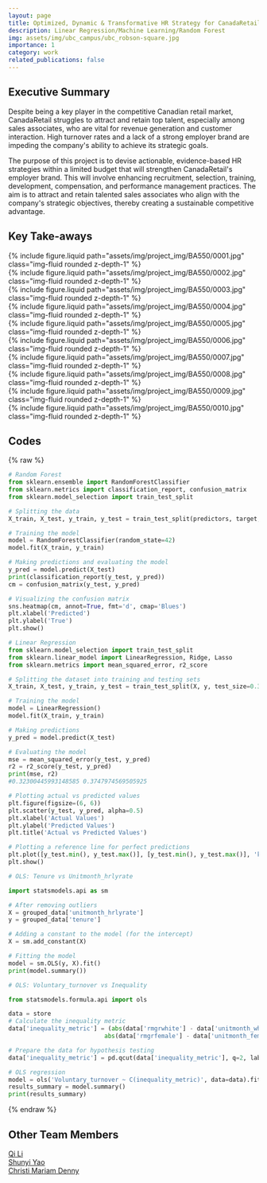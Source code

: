 ```yaml
---
layout: page
title: Optimized, Dynamic & Transformative HR Strategy for CanadaRetail
description: Linear Regression/Machine Learning/Random Forest
img: assets/img/ubc_campus/ubc_robson-square.jpg
importance: 1
category: work
related_publications: false
---
```


<div class="container">
<h2>Executive Summary</h2>

Despite being a key player in the competitive Canadian retail market, CanadaRetail struggles to attract and retain top talent, especially among sales associates, who are vital for revenue generation and customer interaction. High turnover rates and a lack of a strong employer brand are impeding the company's ability to achieve its strategic goals.

The purpose of this project is to devise actionable, evidence-based HR strategies within a limited budget that will strengthen CanadaRetail's employer brand. This will involve enhancing recruitment, selection, training, development, compensation, and performance management practices. The aim is to attract and retain talented sales associates who align with the company's strategic objectives, thereby creating a sustainable competitive advantage.
</div>

<div class="container">
<h2>Key Take-aways</h2>

<div class="row">
    <div class="col-sm mt-3 mt-md-0">
        {% include figure.liquid path="assets/img/project_img/BA550/0001.jpg" class="img-fluid rounded z-depth-1" %}
    </div>
</div>
<div class="row">
    <div class="col-sm mt-3 mt-md-0">
        {% include figure.liquid path="assets/img/project_img/BA550/0002.jpg" class="img-fluid rounded z-depth-1" %}
    </div>
</div>
<div class="row">
    <div class="col-sm mt-3 mt-md-0">
        {% include figure.liquid path="assets/img/project_img/BA550/0003.jpg" class="img-fluid rounded z-depth-1" %}
    </div>
</div>
<div class="row">
    <div class="col-sm mt-3 mt-md-0">
        {% include figure.liquid path="assets/img/project_img/BA550/0004.jpg" class="img-fluid rounded z-depth-1" %}
    </div>
</div>
<div class="row">
    <div class="col-sm mt-3 mt-md-0">
        {% include figure.liquid path="assets/img/project_img/BA550/0005.jpg" class="img-fluid rounded z-depth-1" %}
    </div>
</div>
<div class="row">
    <div class="col-sm mt-3 mt-md-0">
        {% include figure.liquid path="assets/img/project_img/BA550/0006.jpg" class="img-fluid rounded z-depth-1" %}
    </div>
</div>
<div class="row">
    <div class="col-sm mt-3 mt-md-0">
        {% include figure.liquid path="assets/img/project_img/BA550/0007.jpg" class="img-fluid rounded z-depth-1" %}
    </div>
</div>
<div class="row">
    <div class="col-sm mt-3 mt-md-0">
        {% include figure.liquid path="assets/img/project_img/BA550/0008.jpg" class="img-fluid rounded z-depth-1" %}
    </div>
</div>
<div class="row">
    <div class="col-sm mt-3 mt-md-0">
        {% include figure.liquid path="assets/img/project_img/BA550/0009.jpg" class="img-fluid rounded z-depth-1" %}
    </div>
</div>
<div class="row">
    <div class="col-sm mt-3 mt-md-0">
        {% include figure.liquid path="assets/img/project_img/BA550/0010.jpg" class="img-fluid rounded z-depth-1" %}
    </div>
</div>
</div>

<div class="container">
<h2>Codes</h2>

{% raw %}

```python
# Random Forest 
from sklearn.ensemble import RandomForestClassifier
from sklearn.metrics import classification_report, confusion_matrix
from sklearn.model_selection import train_test_split

# Splitting the data
X_train, X_test, y_train, y_test = train_test_split(predictors, target, test_size=0.3, random_state=42)

# Training the model
model = RandomForestClassifier(random_state=42)
model.fit(X_train, y_train)

# Making predictions and evaluating the model
y_pred = model.predict(X_test)
print(classification_report(y_test, y_pred))
cm = confusion_matrix(y_test, y_pred)

# Visualizing the confusion matrix
sns.heatmap(cm, annot=True, fmt='d', cmap='Blues')
plt.xlabel('Predicted')
plt.ylabel('True')
plt.show()
```

```python
# Linear Regression
from sklearn.model_selection import train_test_split
from sklearn.linear_model import LinearRegression, Ridge, Lasso
from sklearn.metrics import mean_squared_error, r2_score

# Splitting the dataset into training and testing sets
X_train, X_test, y_train, y_test = train_test_split(X, y, test_size=0.3, random_state=42)

# Training the model
model = LinearRegression()
model.fit(X_train, y_train)

# Making predictions
y_pred = model.predict(X_test)

# Evaluating the model
mse = mean_squared_error(y_test, y_pred)
r2 = r2_score(y_test, y_pred)
print(mse, r2)
#0.32300445993148585 0.3747974569505925

# Plotting actual vs predicted values
plt.figure(figsize=(6, 6))
plt.scatter(y_test, y_pred, alpha=0.5)
plt.xlabel('Actual Values')
plt.ylabel('Predicted Values')
plt.title('Actual vs Predicted Values')

# Plotting a reference line for perfect predictions
plt.plot([y_test.min(), y_test.max()], [y_test.min(), y_test.max()], 'k--', lw=2)
plt.show()
```

```python
# OLS: Tenure vs Unitmonth_hrlyrate 

import statsmodels.api as sm

# After removing outliers
X = grouped_data['unitmonth_hrlyrate']
y = grouped_data['tenure']

# Adding a constant to the model (for the intercept)
X = sm.add_constant(X)

# Fitting the model
model = sm.OLS(y, X).fit()
print(model.summary())

# OLS: Voluntary_turnover vs Inequality 

from statsmodels.formula.api import ols

data = store
# Calculate the inequality metric
data['inequality_metric'] = (abs(data['rmgrwhite'] - data['unitmonth_white']) + 
                           abs(data['rmgrfemale'] - data['unitmonth_female']))

# Prepare the data for hypothesis testing
data['inequality_metric'] = pd.qcut(data['inequality_metric'], q=2, labels=['High Equality', 'Low Equality'])

# OLS regression
model = ols('Voluntary_turnover ~ C(inequality_metric)', data=data).fit()
results_summary = model.summary()
print(results_summary)
```

{% endraw %}

</div>

<div class="container">

<h2>Other Team Members</h2>
    <div class="row">
        <div class="col-sm-4">
        <a href = "https://www.linkedin.com/in/qi-li-51b92227a/">Qi Li</a></div>
        <div class="col-sm-4">
        <a href = "https://www.linkedin.com/in/shunyiyao/">Shunyi Yao</a></div>
        <div class="col-sm-4">
        <a href = "https://www.linkedin.com/in/christi-mariam/">Christi Mariam Denny</a></div>
    </div>
</div>